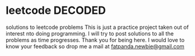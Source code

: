 # leetcode ****DECODED****
solutions to leetcode problems
This is just a practice project taken out of interest nto doing programming. I will try to post solutions to all the problems as time progresses. Thank you for being here. I would love to know your feedback so drop me a mail at fatpanda.newbie@gmail.com
